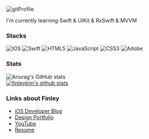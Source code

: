 ![gitProfile](https://user-images.githubusercontent.com/99194814/177531526-a0f7ab3f-0c9e-4c10-8c17-8b3d7be22739.png)
   
I'm currently learning Swift & UIKit & RxSwift & MVVM   
   
### Stacks   
![IOS](https://img.shields.io/badge/iOS-000000?style=for-the-badge&logo=ios&logoColor=white)
![Swift](https://img.shields.io/badge/swift-F54A2A?style=for-the-badge&logo=swift&logoColor=white)
![HTML5](https://img.shields.io/badge/html5-%23E34F26.svg?style=for-the-badge&logo=html5&logoColor=white)
![JavaScript](https://img.shields.io/badge/javascript-%23323330.svg?style=for-the-badge&logo=javascript&logoColor=%23F7DF1E)
![CSS3](https://img.shields.io/badge/css3-%231572B6.svg?style=for-the-badge&logo=css3&logoColor=white)
![Adobe](https://img.shields.io/badge/adobe-%23FF0000.svg?style=for-the-badge&logo=adobe&logoColor=white)   
   
### Stats   
![Anurag's GitHub stats](https://github-readme-stats.vercel.app/api?username=finleykim&show_icons=true&theme=radical)   
[![finleykim's github stats](https://github-readme-stats.vercel.app/api/top-langs/?username=finleykim&show_icons=true&hide_border=true&title_color=004386&icon_color=004386&layout=compact)](https://github.com/finleykim)   
   
### Links about Finley  
- [iOS Developer Blog](https://notion.so/d0c01478599b4033b1b98ffa84a57eb4?v=95c9a38f763e495bbf036b5f7f1efab8) 
- [Design Portfolio](http://finley.dothome.co.kr/)  
- [YouTube](https://www.youtube.com/channel/UCKLlXyqQWACNxx7H-sqtcAg)
- [Resume](http://finley.dothome.co.kr/cv.html)
